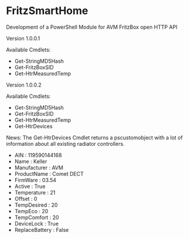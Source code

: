 # FritzSmartHome
Development of a PowerShell Module for AVM FritzBox open HTTP API

Version 1.0.0.1

Available Cmdlets:
- Get-StringMD5Hash
- Get-FritzBoxSID
- Get-HtrMeasuredTemp


Version 1.0.0.2

Available Cmdlets:
- Get-StringMD5Hash
- Get-FritzBoxSID
- Get-HtrMeasuredTemp
- Get-HtrDevices

News:
The Get-HtrDevices Cmdlet returns a pscustomobject with a lot of information about all existing radiator controllers.
- AIN            : 119590144168
- Name           : Keller
- Manufacturer   : AVM
- ProductName    : Comet DECT
- FirmWare       : 03.54
- Active         : True
- Temperature    : 21
- Offset         : 0
- TempDesired    : 20
- TempEco        : 20
- TempComfort    : 20
- DeviceLock     : True
- ReplaceBattery : False
